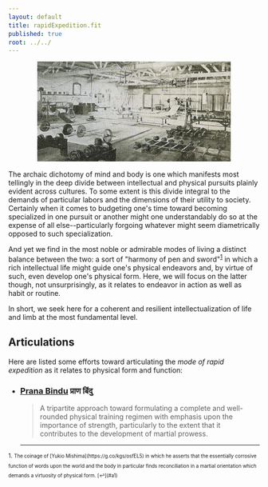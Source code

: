 ```yaml
---
layout: default
title: rapidExpedition.fit
published: true
root: ../../
---
```


<p align="center">
 <img src="../../public/img/oldGym.jpg">
</p>


The archaic dichotomy of mind and body is one which manifests most tellingly in the deep divide between intellectual and physical pursuits plainly evident across cultures.  To some extent is this divide integral to the demands of particular labors and the dimensions of their utility to society.  Certainly when it comes to budgeting one's time toward becoming specialized in one pursuit or another might one understandably do so at the expense of all else--particularly forgoing whatever might seem diametrically opposed to such specialization.

And yet we find in the most noble or admirable modes of living a distinct balance between the two: a sort of "harmony of pen and sword"<sup id="a1">[1](#f1)</sup> in which a rich intellectual life might guide one's physical endeavors and, by virtue of such, even develop one's physical form.  Here, we will focus on the latter though, not unsurprisingly, as it relates to endeavor in action as well as habit or routine.

In short, we seek here for a coherent and resilient intellectualization of life and limb at the most fundamental level.

## Articulations
Here are listed some efforts toward articulating the *mode of rapid expedition* as it relates to physical form and function:

* ### [Prana Bindu](../../wayPoint/pranaBindu) प्राण बिंदु
  > A tripartite approach toward formulating a complete and well-rounded physical training regimen with emphasis upon the importance of strength, particularly to the extent that it contributes to the development of martial prowess.


  ---

<sup>
1. <small id="f1"> The coinage of [Yukio Mishima](https://g.co/kgs/osfEL5) in which he asserts that the essentially corrosive function of words upon the world and the body in particular finds reconciliation in a martial orientation which demands a virtuosity of physical form. [↩](#a1)</small>
